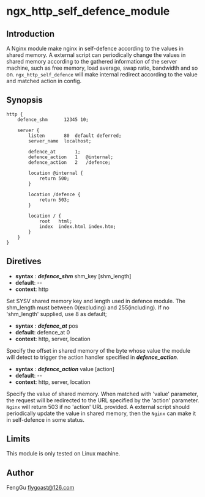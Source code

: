 # ngx_http_self_defence_module

## Introduction

A Nginx module make nginx in self-defence according to the 
values in shared memory. A external script can periodically
change the values in shared memory according to the gathered
information of the server machine, such as free memory, 
load average, swap ratio, bandwidth and so on. 
`ngx_http_self_defence` will make internal redirect according
to the value and matched action in config.

## Synopsis

    http {
        defence_shm      12345 10;
    
        server {
            listen       80  default deferred;
            server_name  localhost;
    
            defence_at       1;
            defence_action   1   @internal;
            defence_action   2   /defence;
    
            location @internal {
                return 500;
            }
    
            location /defence {
                return 503;
            }
    
            location / {
                root   html;
                index  index.html index.htm;
            }
        }
    }
        

## Diretives

* **syntax** : ***defence_shm*** shm_key [shm_length]
* **default**: --
* **context**: http

Set SYSV shared memory key and length used in defence module.
The shm_length must between 0(excluding) and 255(including).
If no 'shm_length' supplied, use 8 as default;


* **syntax** : ***defence_at*** pos
* **default**: defence_at 0
* **context**: http, server, location

Specify the offset in shared memory of the byte whose value the module will
detect to trigger the action handler specified in ***defence_action***.


* **syntax** : ***defence_action*** value [action]
* **default**: --
* **context**: http, server, location

Specify the value of shared memory. When matched with 'value' parameter,
the request will be redirected to the URL specified by the 'action' parameter.
`Nginx` will return 503 if no 'action' URL provided.
A external script should periodically update the value in shared memory, then
the `Nginx` can make it in self-defence in some status.


## Limits

This module is only tested on Linux machine.

## Author

FengGu <flygoast@126.com>
